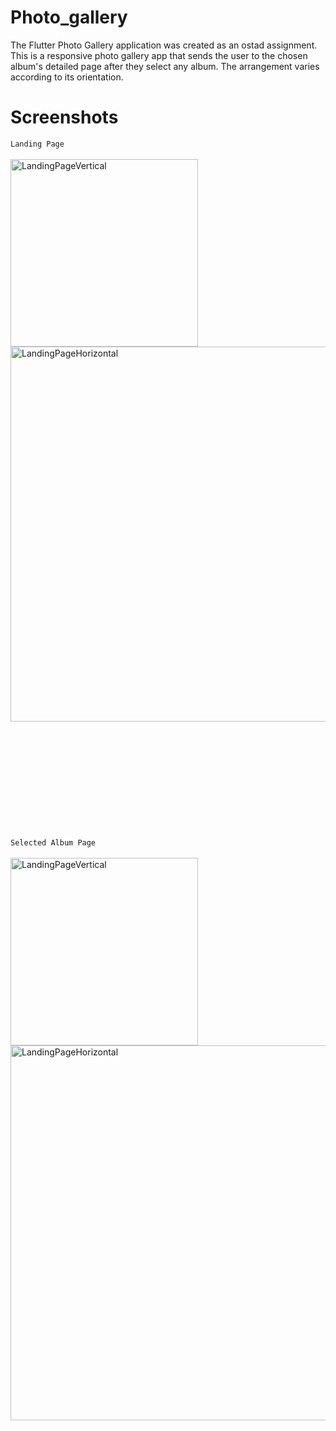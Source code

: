 # Photo_gallery

The Flutter Photo Gallery application was created as an ostad assignment. This is a responsive photo gallery app that sends the user to the chosen album's detailed page after they select any album. The arrangement varies according to its orientation.

# Screenshots
`Landing Page` <br /><br />
<img align="left" alt ="LandingPageVertical" width ="300" src="https://github.com/Nafis71/photo_gallery/assets/57575805/0f5bc841-3f5f-4d69-a29a-1284ec4a30f6"></img>
<img alt ="LandingPageHorizontal" width ="600" src="https://github.com/Nafis71/photo_gallery/assets/57575805/59646f59-5bb2-41f9-8385-7109f3cdf127"></img>
<br /><br /><br /><br /><br /><br /><br /><br /><br /><br /><br /><br />
`Selected Album Page` <br /><br />
<img align="left" alt ="LandingPageVertical" width ="300" src="https://github.com/Nafis71/photo_gallery/assets/57575805/e716345a-9e86-4840-8ce0-dba5b038fadb"></img>
<img alt ="LandingPageHorizontal" width ="600" src="https://github.com/Nafis71/photo_gallery/assets/57575805/b5be56a3-79e2-4cc8-b10c-8213c2fda0ba"></img>
